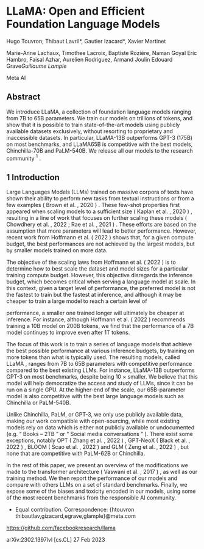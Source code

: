 # LLaMA: Open and Efficient Foundation Language Models

Hugo Touvron; Thibaut Lavril*, Gautier Izacard*, Xavier Martinet

Marie-Anne Lachaux, Timothee Lacroix, Baptiste Rozière, Naman Goyal Eric Hambro, Faisal Azhar, Aurelien Rodriguez, Armand Joulin Edouard Grave*Guillaume Lample*

Meta AI

## **Abstract**

We introduce LLaMA, a collection of foundation language models ranging from 7B to 65B parameters. We train our models on trillions of tokens, and show that it is possible to train state-of-the-art models using publicly available datasets exclusively, without resorting to proprietary and inaccessible datasets. In particular, LLaMA-13B outperforms GPT-3 (175B) on most benchmarks, and LLaMA65B is competitive with the best models, Chinchilla-70B and PaLM-540B. We release all our models to the research community $^1$ .

## 1 Introduction

Large Languages Models (LLMs) trained on massive corpora of texts have shown their ability to perform new tasks from textual instructions or from a few examples ( Brown et al. , 2020 ) . These few-shot properties first appeared when scaling models to a sufficient size ( Kaplan et al. , 2020 ) , resulting in a line of work that focuses on further scaling these models ( Chowdhery et al. , 2022 ; Rae et al. , 2021 ) . These efforts are based on the assumption that more parameters will lead to better performance. However, recent work from Hoffmann et al. ( 2022 ) shows that, for a given compute budget, the best performances are not achieved by the largest models, but by smaller models trained on more data.

The objective of the scaling laws from Hoffmann et al. ( 2022 ) is to determine how to best scale the dataset and model sizes for a particular training compute budget. However, this objective disregards the inference budget, which becomes critical when serving a language model at scale. In this context, given a target level of performance, the preferred model is not the fastest to train but the fastest at inference, and although it may be cheaper to train a large model to reach a certain level of

performance, a smaller one trained longer will ultimately be cheaper at inference. For instance, although Hoffmann et al. ( 2022 ) recommends training a 10B model on 200B tokens, we find that the performance of a 7B model continues to improve even after 1T tokens.

The focus of this work is to train a series of language models that achieve the best possible performance at various inference budgets, by training on more tokens than what is typically used. The resulting models, called LLaMA , ranges from 7B to 65B parameters with competitive performance compared to the best existing LLMs. For instance, LLaMA-13B outperforms GPT-3 on most benchmarks, despite being 10 $\times$ smaller. We believe that this model will help democratize the access and study of LLMs, since it can be run on a single GPU. At the higher-end of the scale, our 65B-parameter model is also competitive with the best large language models such as Chinchilla or PaLM-540B.

Unlike Chinchilla, PaLM, or GPT-3, we only use publicly available data, making our work compatible with open-sourcing, while most existing models rely on data which is either not publicly available or undocumented (e.g. “ Books – 2TB ” or “ Social media conversations ” ). There exist some exceptions, notably OPT ( Zhang et al. , 2022 ) , GPT-NeoX ( Black et al. , 2022 ) , BLOOM ( Scao et al. , 2022 ) and GLM ( Zeng et al. , 2022 ) , but none that are competitive with PaLM-62B or Chinchilla.

In the rest of this paper, we present an overview of the modifications we made to the transformer architecture ( Vaswani et al. , 2017 ) , as well as our training method. We then report the performance of our models and compare with others LLMs on a set of standard benchmarks. Finally, we expose some of the biases and toxicity encoded in our models, using some of the most recent benchmarks from the responsible AI community.

* Equal contribution. Correspondence: {htouvron thibautlav,gizacard,egrave,glample}@meta.com

https://github.com/facebookresearch/llama

arXiv:2302.1397lvl [cs.CL] 27 Feb 2023

